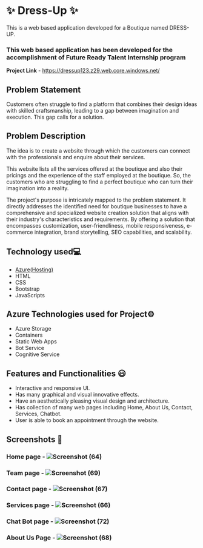 # ✨ Dress-Up ✨

This is a web based application developed for a Boutique named DRESS-UP.

### This web based application has been developed for the accomplishment of Future Ready Talent Internship program


**Project Link** - https://dressup123.z29.web.core.windows.net/


## Problem Statement
Customers often struggle to find a platform that combines their design ideas with skilled craftsmanship, leading to a gap between imagination and execution. This gap calls for a solution.

## Problem Description
The idea is to create a website through which the customers can connect with the professionals and enquire about their services.

This website lists all the services offered at the boutique and also their pricings and the experience of the staff employed at the boutique. So, the customers who are struggling to find a perfect boutique who can turn their imagination into a reality.

The project's purpose is intricately mapped to the problem statement. It directly addresses the identified need for boutique businesses to have a comprehensive and specialized website creation solution that aligns with their industry's characteristics and requirements. By offering a solution that encompasses customization, user-friendliness, mobile responsiveness, e-commerce integration, brand storytelling, SEO capabilities, and scalability.

## Technology used💻

- [Azure(Hosting)](https://azure.microsoft.com/en-in/features/azure-portal/)
- HTML
- CSS
- Bootstrap
- JavaScripts

## Azure Technologies used for Project⚙️

- Azure Storage
- Containers
- Static Web Apps
- Bot Service
- Cognitive Service

  
## Features and Functionalities 😃

- Interactive and responsive UI.
- Has many graphical and visual innovative effects.
- Have an aesthetically pleasing visual design and architecture.
- Has collection of many web pages including Home, About Us, Contact, Services, Chatbot.
- User is able to book an appointment through the website.

## Screenshots 📸

### Home page -   ![Screenshot (64)](https://github.com/Rohankurapati/FRT_PROJECT/assets/141521480/b9abc804-1520-47ed-8036-c313d1b58c2a)

### Team page -    ![Screenshot (69)](https://github.com/Rohankurapati/FRT_PROJECT/assets/141521480/065bce20-6830-4639-81d2-8ace52b943f6)

### Contact page -  ![Screenshot (67)](https://github.com/Rohankurapati/FRT_PROJECT/assets/141521480/74d4f6e4-c819-49a9-971c-134deb6b61d7)

### Services page -  ![Screenshot (66)](https://github.com/Rohankurapati/FRT_PROJECT/assets/141521480/5520f816-b4f5-4647-9f61-5235a3521822)

### Chat Bot page -  ![Screenshot (72)](https://github.com/Rohankurapati/FRT_PROJECT/assets/141521480/c7dc90a9-9bd3-4cab-a096-2ae588e85f8b)

### About Us Page -  ![Screenshot (68)](https://github.com/Rohankurapati/FRT_PROJECT/assets/141521480/7ac0c25a-1a3b-4718-90df-40175c40030e)

